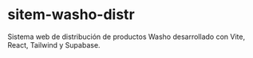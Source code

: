 # sitem-washo-distr
Sistema web de distribución de productos Washo desarrollado con Vite, React, Tailwind y Supabase.
